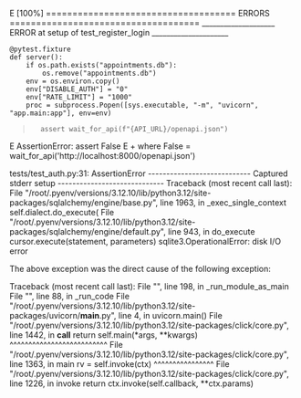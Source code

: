 E                                                                        [100%]
==================================== ERRORS ====================================
____________________ ERROR at setup of test_register_login _____________________

    @pytest.fixture
    def server():
        if os.path.exists("appointments.db"):
            os.remove("appointments.db")
        env = os.environ.copy()
        env["DISABLE_AUTH"] = "0"
        env["RATE_LIMIT"] = "1000"
        proc = subprocess.Popen([sys.executable, "-m", "uvicorn", "app.main:app"], env=env)
>       assert wait_for_api(f"{API_URL}/openapi.json")
E       AssertionError: assert False
E        +  where False = wait_for_api('http://localhost:8000/openapi.json')

tests/test_auth.py:31: AssertionError
---------------------------- Captured stderr setup -----------------------------
Traceback (most recent call last):
  File "/root/.pyenv/versions/3.12.10/lib/python3.12/site-packages/sqlalchemy/engine/base.py", line 1963, in _exec_single_context
    self.dialect.do_execute(
  File "/root/.pyenv/versions/3.12.10/lib/python3.12/site-packages/sqlalchemy/engine/default.py", line 943, in do_execute
    cursor.execute(statement, parameters)
sqlite3.OperationalError: disk I/O error

The above exception was the direct cause of the following exception:

Traceback (most recent call last):
  File "<frozen runpy>", line 198, in _run_module_as_main
  File "<frozen runpy>", line 88, in _run_code
  File "/root/.pyenv/versions/3.12.10/lib/python3.12/site-packages/uvicorn/__main__.py", line 4, in <module>
    uvicorn.main()
  File "/root/.pyenv/versions/3.12.10/lib/python3.12/site-packages/click/core.py", line 1442, in __call__
    return self.main(*args, **kwargs)
           ^^^^^^^^^^^^^^^^^^^^^^^^^^
  File "/root/.pyenv/versions/3.12.10/lib/python3.12/site-packages/click/core.py", line 1363, in main
    rv = self.invoke(ctx)
         ^^^^^^^^^^^^^^^^
  File "/root/.pyenv/versions/3.12.10/lib/python3.12/site-packages/click/core.py", line 1226, in invoke
    return ctx.invoke(self.callback, **ctx.params)
